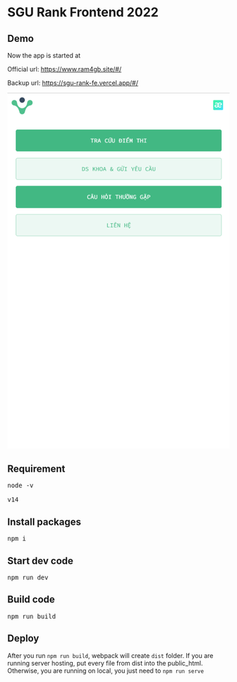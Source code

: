 # SGU Rank Frontend 2022

## Demo

Now the app is started at 

Official url: https://www.ram4gb.site/#/

Backup url: https://sgu-rank-fe.vercel.app/#/

<div style="text-align: center">
  <img src="./src/assets/images/8.png" />
</div>

## Requirement
<pre>
node -v

v14
</pre>

## Install packages

<pre>
npm i
</pre>

## Start dev code

<pre>
npm run dev
</pre>

## Build code

<pre>
npm run build
</pre>

## Deploy

After you run ``npm run build``, webpack will create ``dist`` folder. If you are running server hosting, put every file from dist into the public_html. Otherwise, you are running on local, you just need to ``npm run serve ``
